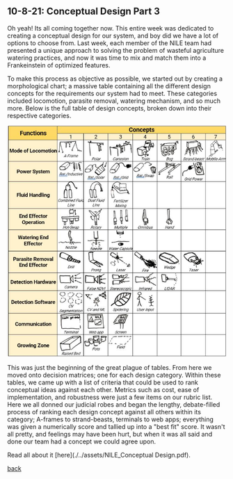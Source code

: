 ## 10-8-21: Conceptual Design Part 3

Oh yeah! Its all coming together now. This entire week was dedicated to creating a conceptual design for our system, and boy did we have a lot of options to choose from. Last week, each member of the NILE team had presented a unique approach to solving the problem of wasteful agriculture watering practices, and now it was time to mix and match them into a Frankeinstein of optimized features.

To make this process as objective as possible, we started out by creating a morphological chart; a massive table containing all the different design concepts for the requirements our system had to meet. These categories included locomotion, parasite removal, watering mechanism, and so much more. Below is the full table of design concepts, broken down into their respective categories.

![morphological chart photo](./../assets/morphological_chart.png)

This was just the beginning of the great plague of tables. From here we moved onto decision matrices; one for each design category. Within these tables, we came up with a list of criteria that could be used to rank conceptual ideas against each other. Metrics such as cost, ease of implementation, and robustness were just a few items on our rubric list. Here we all donned our judicial robes and began the lengthy, debate-filled process of ranking each design concept against all others within its category; A-frames to strand-beasts, terminals to web apps; everything was given a numerically score and tallied up into a "best fit" score. It wasn't all pretty, and feelings may have been hurt, but when it was all said and done our team had a concept we could agree upon.

Read all about it [here](./../assets/NILE_Conceptual Design.pdf).

[back](./..)

